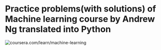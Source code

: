 #  Practice problems(with solutions) of Machine learning course by Andrew Ng translated into Python
![coursera.com/learn/machine-learning](https://www.google.com/url?sa=i&url=https%3A%2F%2Fwww.mooclab.club%2Fthreads%2Fover-2m-students-have-enrolled-in-machine-learning-mooc-from-stanford.11562%2F&psig=AOvVaw1TKbcbLjDpd25IrIl-cBTa&ust=1598258013977000&source=images&cd=vfe&ved=0CAIQjRxqFwoTCOCa5J31sOsCFQAAAAAdAAAAABAY)
